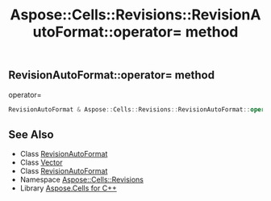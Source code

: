 ﻿---
title: Aspose::Cells::Revisions::RevisionAutoFormat::operator= method
linktitle: operator=
second_title: Aspose.Cells for C++ API Reference
description: 'Aspose::Cells::Revisions::RevisionAutoFormat::operator= method. operator= in C++.'
type: docs
weight: 300
url: /cpp/aspose.cells.revisions/revisionautoformat/operator_asm/
---
## RevisionAutoFormat::operator= method


operator=

```cpp
RevisionAutoFormat & Aspose::Cells::Revisions::RevisionAutoFormat::operator=(const RevisionAutoFormat &src)
```

## See Also

* Class [RevisionAutoFormat](../)
* Class [Vector](../../../aspose.cells/vector/)
* Class [RevisionAutoFormat](../)
* Namespace [Aspose::Cells::Revisions](../../)
* Library [Aspose.Cells for C++](../../../)
